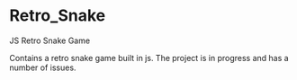 # Retro_Snake
JS Retro Snake Game

Contains a retro snake game built in js. The project is in progress and has a number of issues.
